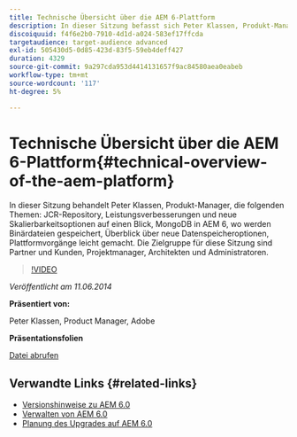 ```yaml
---
title: Technische Übersicht über die AEM 6-Plattform
description: In dieser Sitzung befasst sich Peter Klassen, Produkt-Manager, mit dem JCR-Repository, Leistungsverbesserungen und neuen Skalierbarkeitsoptionen.
discoiquuid: f4f6e2b0-7910-4d1d-a024-583ef17ffcda
targetaudience: target-audience advanced
exl-id: 505430d5-0d85-423d-83f5-59eb4deff427
duration: 4329
source-git-commit: 9a297cda953d4414131657f9ac84580aea0eabeb
workflow-type: tm+mt
source-wordcount: '117'
ht-degree: 5%

---
```


# Technische Übersicht über die AEM 6-Plattform{#technical-overview-of-the-aem-platform}

In dieser Sitzung behandelt Peter Klassen, Produkt-Manager, die folgenden Themen: JCR-Repository, Leistungsverbesserungen und neue Skalierbarkeitsoptionen auf einen Blick, MongoDB in AEM 6, wo werden Binärdateien gespeichert, Überblick über neue Datenspeicheroptionen, Plattformvorgänge leicht gemacht. Die Zielgruppe für diese Sitzung sind Partner und Kunden, Projektmanager, Architekten und Administratoren.

>[!VIDEO](https://video.tv.adobe.com/v/19517/?quality=9)

*Veröffentlicht am 11.06.2014*

**Präsentiert von:**

Peter Klassen, Product Manager, Adobe

**Präsentationsfolien**

[Datei abrufen](assets/aem6-platform-whatsnew.pdf)

## Verwandte Links {#related-links}

* [Versionshinweise zu AEM 6.0](https://docs.adobe.com/content/docs/en/aem/6-0/release-notes.html)
* [Verwalten von AEM 6.0](https://docs.adobe.com/docs/en/aem/6-0/manage.html)
* [Planung des Upgrades auf AEM 6.0](https://docs.adobe.com/content/docs/en/aem/6-0/deploy/upgrade/planning.html)
